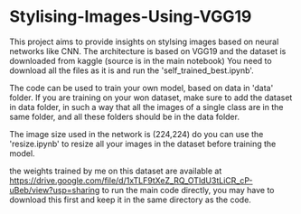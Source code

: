 # Stylising-Images-Using-VGG19

This project aims to provide insights on stylsing images based on neural networks like CNN. The architecture is based on VGG19 and the dataset is downloaded from kaggle (source is in the main notebook)
You need to download all the files as it is and run the 'self_trained_best.ipynb'.

The code can be used to train your own model, based on data in 'data' folder. If you are training on your won dataset, make sure to add the dataset in data folder, in such a way that all the images of a single class are in the same folder, and all these folders should be in the data folder.

The image size used in the network is (224,224) do you can use the 'resize.ipynb' to resize all your images in the dataset before training the model.

the weights trained by me on this dataset are available at https://drive.google.com/file/d/1xTLF9tXeZ_RQ_OTldU3tLiCR_cP-uBeb/view?usp=sharing to run the main code directly, you may have to download this first and keep it in the same directory as the code.
